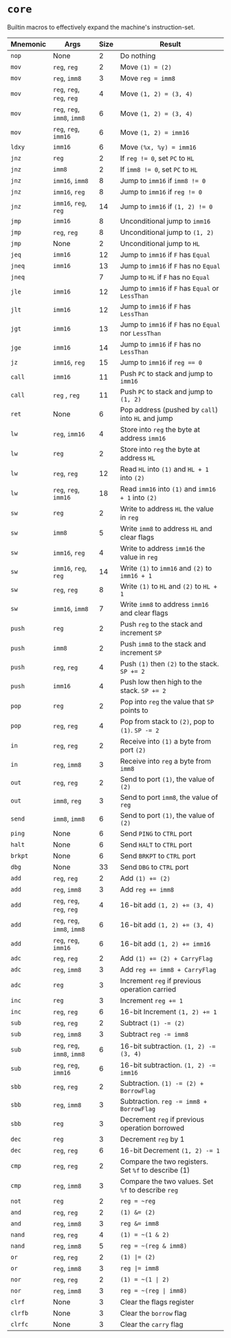 # `core`

Builtin macros to effectively expand the machine's instruction-set.

| Mnemonic | Args                         | Size | Result                                               |
| -------- | ---------------------------- | ---- | ---------------------------------------------------- |
| `nop`    | None                         | 2    | Do nothing                                           |
| `mov`    | `reg`, `reg`                 | 2    | Move `(1) = (2)`                                     |
| `mov`    | `reg`, `imm8`                | 3    | Move `reg = imm8`                                    |
| `mov`    | `reg`, `reg`, `reg`, `reg`   | 4    | Move `(1, 2) = (3, 4)`                               |
| `mov`    | `reg`, `reg`, `imm8`, `imm8` | 6    | Move `(1, 2) = (3, 4)`                               |
| `mov`    | `reg`, `reg`, `imm16`        | 6    | Move `(1, 2) = imm16`                                |
| `ldxy`   | `imm16`                      | 6    | Move `(%x, %y) = imm16`                              |
| `jnz`    | `reg`                        | 2    | If `reg != 0`, set `PC` to `HL`                      |
| `jnz`    | `imm8`                       | 2    | If `imm8 != 0`, set `PC` to `HL`                     |
| `jnz`    | `imm16`, `imm8`              | 8    | Jump to `imm16` if `imm8 != 0`                       |
| `jnz`    | `imm16`, `reg`               | 8    | Jump to `imm16` if `reg != 0`                        |
| `jnz`    | `imm16`, `reg`, `reg`        | 14   | Jump to `imm16` if `(1, 2) != 0`                     |
| `jmp`    | `imm16`                      | 8    | Unconditional jump to `imm16`                        |
| `jmp`    | `reg`, `reg`                 | 8    | Unconditional jump to `(1, 2)`                       |
| `jmp`    | None                         | 2    | Unconditional jump to `HL`                           |
| `jeq`    | `imm16`                      | 12   | Jump to `imm16` if `F` has `Equal`                   |
| `jneq`   | `imm16`                      | 13   | Jump to `imm16` if `F` has no `Equal`                |
| `jneq`   |                              | 7    | Jump to `HL` if `F` has no `Equal`                   |
| `jle`    | `imm16`                      | 12   | Jump to `imm16` if `F` has `Equal` or `LessThan`     |
| `jlt`    | `imm16`                      | 12   | Jump to `imm16` if `F` has `LessThan`                |
| `jgt`    | `imm16`                      | 13   | Jump to `imm16` if `F` has no `Equal` nor `LessThan` |
| `jge`    | `imm16`                      | 14   | Jump to `imm16` if `F` has no `LessThan`             |
| `jz`     | `imm16`, `reg`               | 15   | Jump to `imm16` if `reg == 0`                        |
| `call`   | `imm16`                      | 11   | Push `PC` to stack and jump to `imm16`               |
| `call`   | `reg` , `reg`                | 11   | Push `PC` to stack and jump to `(1, 2)`              |
| `ret`    | None                         | 6    | Pop address (pushed by `call`) into `HL` and jump    |
| `lw`     | `reg`, `imm16`               | 4    | Store into `reg` the byte at address `imm16`         |
| `lw`     | `reg`                        | 2    | Store into `reg` the byte at address `HL`            |
| `lw`     | `reg`, `reg`                 | 12   | Read `HL` into `(1)` and `HL + 1` into `(2)`         |
| `lw`     | `reg`, `reg`, `imm16`        | 18   | Read `imm16` into `(1)` and `imm16 + 1` into `(2)`   |
| `sw`     | `reg`                        | 2    | Write to address `HL` the value in `reg`             |
| `sw`     | `imm8`                       | 5    | Write `imm8` to address `HL` and clear flags         |
| `sw`     | `imm16`, `reg`               | 4    | Write to address `imm16` the value in `reg`          |
| `sw`     | `imm16`, `reg`, `reg`        | 14   | Write `(1)` to `imm16` and `(2)` to `imm16 + 1`      |
| `sw`     | `reg`, `reg`                 | 8    | Write `(1)` to `HL` and `(2)` to `HL + 1`            |
| `sw`     | `imm16`, `imm8`              | 7    | Write `imm8` to address `imm16` and clear flags      |
| `push`   | `reg`                        | 2    | Push `reg` to the stack and increment `SP`           |
| `push`   | `imm8`                       | 2    | Push `imm8` to the stack and increment `SP`          |
| `push`   | `reg`, `reg`                 | 4    | Push `(1)` then `(2)` to the stack. `SP += 2`        |
| `push`   | `imm16`                      | 4    | Push low then high to the stack. `SP += 2`           |
| `pop`    | `reg`                        | 2    | Pop into `reg` the value that `SP` points to         |
| `pop`    | `reg`, `reg`                 | 4    | Pop from stack to `(2)`, pop to `(1)`. `SP -= 2`     |
| `in`     | `reg`, `reg`                 | 2    | Receive into `(1)` a byte from port `(2)`            |
| `in`     | `reg`, `imm8`                | 3    | Receive into `reg` a byte from `imm8`                |
| `out`    | `reg`, `reg`                 | 2    | Send to port `(1)`, the value of `(2)`               |
| `out`    | `imm8`, `reg`                | 3    | Send to port `imm8`, the value of `reg`              |
| `send`   | `imm8`, `imm8`               | 6    | Send to port `(1)`, the value of `(2)`               |
| `ping`   | None                         | 6    | Send `PING` to `CTRL` port                           |
| `halt`   | None                         | 6    | Send `HALT` to `CTRL` port                           |
| `brkpt`  | None                         | 6    | Send `BRKPT` to `CTRL` port                          |
| `dbg`    | None                         | 33   | Send `DBG` to `CTRL` port                            |
| `add`    | `reg`, `reg`                 | 2    | Add `(1) += (2)`                                     |
| `add`    | `reg`, `imm8`                | 3    | Add `reg += imm8`                                    |
| `add`    | `reg`, `reg`, `reg`, `reg`   | 4    | 16-bit add `(1, 2) += (3, 4)`                        |
| `add`    | `reg`, `reg`, `imm8`, `imm8` | 6    | 16-bit add `(1, 2) += (3, 4)`                        |
| `add`    | `reg`, `reg`, `imm16`        | 6    | 16-bit add `(1, 2) += imm16`                         |
| `adc`    | `reg`, `reg`                 | 2    | Add `(1) += (2) + CarryFlag`                         |
| `adc`    | `reg`, `imm8`                | 3    | Add `reg += imm8 + CarryFlag`                        |
| `adc`    | `reg`                        | 3    | Increment `reg` if previous operation carried        |
| `inc`    | `reg`                        | 3    | Increment `reg += 1`                                 |
| `inc`    | `reg`, `reg`                 | 6    | 16-bit Increment `(1, 2) += 1`                       |
| `sub`    | `reg`, `reg`                 | 2    | Subtract `(1) -= (2)`                                |
| `sub`    | `reg`, `imm8`                | 3    | Subtract `reg -= imm8`                               |
| `sub`    | `reg`, `reg`, `imm8`, `imm8` | 6    | 16-bit subtraction. `(1, 2) -= (3, 4)`               |
| `sub`    | `reg`, `reg`, `imm16`        | 6    | 16-bit subtraction. `(1, 2) -= imm16`                |
| `sbb`    | `reg`, `reg`                 | 2    | Subtraction. `(1) -= (2) + BorrowFlag`               |
| `sbb`    | `reg`, `imm8`                | 3    | Subtraction. `reg -= imm8 + BorrowFlag`              |
| `sbb`    | `reg`                        | 3    | Decrement `reg` if previous operation borrowed       |
| `dec`    | `reg`                        | 3    | Decrement `reg` by 1                                 |
| `dec`    | `reg`, `reg`                 | 6    | 16-bit Decrement `(1, 2) -= 1`                       |
| `cmp`    | `reg`, `reg`                 | 2    | Compare the two registers. Set `%f` to describe (1)  |
| `cmp`    | `reg`, `imm8`                | 3    | Compare the two values. Set `%f` to describe `reg`   |
| `not`    | `reg`                        | 2    | `reg = ~reg`                                         |
| `and`    | `reg`, `reg`                 | 2    | `(1) &= (2)`                                         |
| `and`    | `reg`, `imm8`                | 3    | `reg &= imm8`                                        |
| `nand`   | `reg`, `reg`                 | 4    | `(1) = ~(1 & 2)`                                     |
| `nand`   | `reg`, `imm8`                | 5    | `reg = ~(reg & imm8)`                                |
| `or`     | `reg`, `reg`                 | 2    | `(1) \|= (2)`                                        |
| `or`     | `reg`, `imm8`                | 3    | `reg \|= imm8`                                       |
| `nor`    | `reg`, `reg`                 | 2    | `(1) = ~(1 \| 2)`                                    |
| `nor`    | `reg`, `imm8`                | 3    | `reg = ~(reg \| imm8)`                               |
| `clrf`   | None                         | 3    | Clear the flags register                             |
| `clrfb`  | None                         | 3    | Clear the `borrow` flag                              |
| `clrfc`  | None                         | 3    | Clear the `carry` flag                               |
